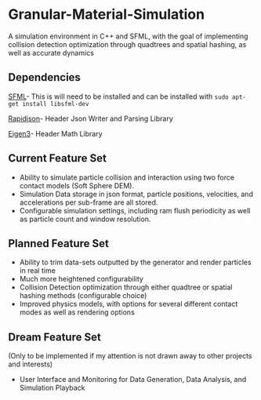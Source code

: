 # Granular-Material-Simulation
A simulation environment in C++ and SFML, with the goal of implementing collision detection optimization through quadtrees and spatial hashing, as well as accurate dynamics

## Dependencies 
[SFML](https://www.sfml-dev.org/)- This is will need to be installed and can be installed with ```sudo apt-get install libsfml-dev ```

[Rapidjson](http://rapidjson.org/)- Header Json Writer and Parsing Library

[Eigen3](http://eigen.tuxfamily.org/index.php?title=Main_Page)- Header Math Library

## Current Feature Set
- Ability to simulate particle collision and interaction using two force contact models (Soft Sphere DEM).
- Simulation Data storage in json format, particle positions, velocities, and accelerations per sub-frame are all stored.
- Configurable simulation settings, including ram flush periodicity as well as particle count and window resolution.
## Planned Feature Set
- Ability to trim data-sets outputted by the generator and render particles in real time
- Much more heightened configurability
- Collision Detection optimization through either quadtree or spatial hashing methods (configurable choice)
- Improved physics models, with options for several different contact modes as well as rendering options

## Dream Feature Set
(Only to be implemented if my attention is not drawn away to other projects and interests)
- User Interface and Monitoring for Data Generation, Data Analysis, and Simulation Playback
